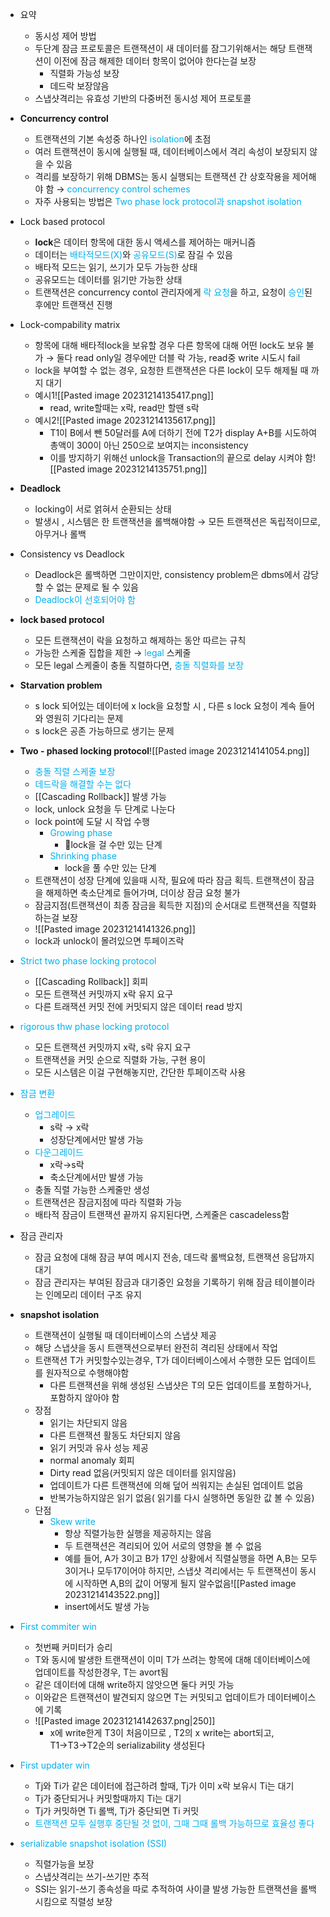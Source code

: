 - 요약
	- 동시성 제어 방법
	- 두단계 잠금 프로토콜은 트랜잭션이 새 데이터를 잠그기위해서는 해당 트랜잭션이 이전에 잠금 해제한 데이터 항목이 없어야 한다는걸 보장
		- 직렬화 가능성 보장
		- 데드락 보장않음
	- 스냅샷격리는 유효성 기반의 다중버전 동시성 제어 프로토콜

- **Concurrency control**
	- 트랜잭션의 기본 속성중 하나인 <font color="#00b0f0">isolation</font>에 초점
	- 여러 트랜잭션이 동시에 실행될 때, 데이터베이스에서 격리 속성이 보장되지 않을 수 있음
	- 격리를 보장하기 위해 DBMS는 동시 실행되는 트랜잭션 간 상호작용을 제어해야 함
	  → <font color="#00b0f0">concurrency control schemes</font>
	- 자주 사용되는 방법은 <font color="#00b0f0">Two phase lock protocol과 snapshot isolation</font>
- Lock based protocol
	- **lock**은 데이터 항목에 대한 동시 액세스를 제어하는 매커니즘
	- 데이터는 <font color="#00b0f0">배타적모드(X)</font>와 <font color="#00b0f0">공유모드(S)</font>로 잠길 수 있음
	- 배타적 모드는 읽기, 쓰기가 모두 가능한 상태
	- 공유모드는 데이터를 읽기만 가능한 상태
	- 트랜잭션은 concurrency contol 관리자에게 <font color="#00b0f0">락 요청</font>을 하고, 요청이 <font color="#00b0f0">승인</font>된 후에만 트랜잭션 진행
- Lock-compability matrix
	- 항목에 대해 배타적lock을 보유할 경우 다른 항목에 대해 어떤 lock도 보유 불가
	  → 둘다 read only일 경우에만 더블 락 가능, read중 write 시도시 fail
	- lock을 부여할 수 없는 경우, 요청한 트랜잭션은 다른 lock이 모두 해제될 때 까지 대기
	- 예시1![[Pasted image 20231214135417.png]]
		- read, write할때는 x락, read만 할땐 s락
	- 예시2![[Pasted image 20231214135617.png]]
		- T1이 B에서 뺀 50달러를 A에 더하기 전에 T2가 display A+B를 시도하여 총액이 300이 아닌 250으로 보여지는 inconsistency
		- 이를 방지하기 위해선 unlock을 Transaction의 끝으로 delay 시켜야 함![[Pasted image 20231214135751.png]]
- **Deadlock**
	- locking이 서로 얽혀서 순환되는 상태
	- 발생시 , 시스템은 한 트랜잭션을 롤백해야함
	  → 모든 트랜잭션은 독립적이므로, 아무거나 롤백
- Consistency vs Deadlock
	- Deadlock은 롤백하면 그만이지만, consistency problem은 dbms에서 감당할 수 없는 문제로 될 수 있음
	- <font color="#00b0f0">Deadlock이 선호되어야 함</font>
- **lock based protocol**
	- 모든 트랜잭션이 락을 요청하고 해제하는 동안 따르는 규칙
	- 가능한 스케줄 집합을 제한 →<font color="#00b0f0"> legal</font> 스케줄
	- 모든 legal 스케줄이 충돌 직렬하다면, <font color="#00b0f0">충돌 직렬화를 보장</font>
- **Starvation problem**
	- s lock  되어있는 데이터에 x lock을 요청할 시 , 다른 s lock 요청이 계속 들어와 영원히 기다리는 문제
	- s lock은 공존 가능하므로 생기는 문제
- **Two - phased locking protocol**![[Pasted image 20231214141054.png]]
	- <font color="#00b0f0">충돌 직렬 스케줄 보장</font>
	- <font color="#00b0f0">데드락을 해결할 수는 없다</font>
	- [[Cascading Rollback]] 발생 가능
	- lock, unlock 요청을 두 단계로 나눈다
	- lock point에 도달 시 작업 수행
		- <font color="#00b0f0">Growing phase</font>
			- lock을 걸 수만 있는 단계
		- <font color="#00b0f0">Shrinking phase</font>
			- lock을 풀 수만 있는 단계
	- 트랜잭션이 성장 단계에 있을때 시작, 필요에 따라 잠금 획득. 트랜잭션이 잠금을 해제하면 축소단계로 들어가며, 더이상 잠금 요청 불가
	- 잠금지점(트랜잭션이 최종 잠금을 획득한 지점)의 순서대로 트랜잭션을 직렬화 하는걸 보장
	- ![[Pasted image 20231214141326.png]]
	- lock과 unlock이 몰려있으면 투페이즈락
- <font color="#00b0f0">Strict two phase locking protocol</font>
	- [[Cascading Rollback]] 회피
	- 모든 트랜잭션 커밋까지 x락 유지 요구
	- 다른 트래잭션 커밋 전에 커밋되지 않은 데이터 read 방지
- <font color="#00b0f0">rigorous thw phase locking protocol</font>
	- 모든 트랜잭션 커밋까지 x락, s락 유지 요구
	- 트랜잭션을 커밋 순으로 직렬화 가능, 구현 용이
	- 모든 시스템은 이걸 구현해놓지만, 간단한 투페이즈락 사용
- <font color="#00b0f0">잠금 변환</font>
	- <font color="#00b0f0">업그레이드</font>
		- s락 → x락
		- 성장단계에서만 발생 가능
	- <font color="#00b0f0">다운그레이드</font>
		- x락→s락 
		- 축소단계에서만 발생 가능
	- 충돌 직렬 가능한 스케줄만 생성
	- 트랜잭션은 잠금지점에 따라 직렬화 가능
	- 배타적 잠금이 트랜잭션 끝까지 유지된다면, 스케줄은 cascadeless함
- 잠금 관리자
	- 잠금 요청에 대해 잠금 부여 메시지 전송, 데드락 롤백요청, 트랜잭션 응답까지 대기
	- 잠금 관리자는 부여된 잠금과 대기중인 요청을 기록하기 위해 잠금 테이블이라는 인메모리 데이터 구조 유지
- **snapshot isolation**
	- 트랜잭션이 실행될 때 데이터베이스의 스냅샷 제공
	- 해당 스냅샷을 동시 트랜잭션으로부터 완전히 격리된 상태에서 작업
	- 트랜잭션 T가 커밋할수있는경우, T가 데이터베이스에서 수행한 모든 업데이트를 원자적으로 수행해야함
		- 다른 트랜잭션을 위해 생성된 스냅샷은 T의 모든 업데이트를 포함하거나, 포함하지 않아야 함
	- 장점
		- 읽기는 차단되지 않음
		- 다른 트랜잭션 활동도 차단되지 않음
		- 읽기 커밋과 유사 성능 제공
		- normal anomaly 회피
		- Dirty read 없음(커밋되지 않은 데이터를 읽지않음)
		- 업데이트가 다른 트랜잭션에 의해 덮어 씌워지는 손실된 업데이트 없음
		- 반복가능하지않은 읽기 없음( 읽기를 다시 실행하면 동일한 값 볼 수 있음)
	- 단점
		- <font color="#00b0f0">Skew write</font>
			- 항상 직렬가능한 실행을 제공하지는 않음
			- 두 트랜잭션은 격리되어 있어 서로의 영향을 볼 수 없음
			- 예를 들어, A가 3이고 B가 17인 상황에서 직렬실행을 하면 A,B는 모두3이거나 모두17이어야 하지만, 스냅샷 격리에서는 두 트랜잭션이 동시에 시작하면 A,B의 값이 어떻게 될지 알수없음![[Pasted image 20231214143522.png]]
			- insert에서도 발생 가능
- <font color="#00b0f0">First commiter win</font>
	- 첫번째 커미터가 승리
	- T와 동시에 발생한 트랜잭션이 이미 T가 쓰려는 항목에 대해 데이터베이스에 업데이트를 작성한경우, T는 avort됨
	- 같은 데이터에 대해 write하지 않앗으면 둘다 커밋 가능
	- 이와같은 트랜잭션이 발견되지 않으면 T는 커밋되고 업데이트가 데이터베이스에 기록
	- ![[Pasted image 20231214142637.png|250]]
		- x에 write한게 T3이 처음이므로 , T2의 x write는 abort되고, T1→T3→T2순의 serializability 생성된다
- <font color="#00b0f0">First updater win</font>
	- Tj와 Ti가 같은 데이터에 접근하려 할때, Tj가 이미 x락 보유시 Ti는 대기
	- Tj가 중단되거나 커밋할때까지 Ti는 대기
	- Tj가 커밋하면 Ti 롤백, Tj가 중단되면 Ti 커밋
	- <font color="#00b0f0">트랜잭션 모두 실행후 중단될 것 없이, 그때 그때 롤백 가능하므로 효율성 좋다</font>
- <font color="#00b0f0">serializable snapshot isolation (SSI)</font>
	- 직렬가능을 보장
	- 스냅샷격리는 쓰기-쓰기만 추적
	- SSI는 읽기-쓰기 종속성을 따로 추적하여 사이클 발생 가능한 트랜잭션을 롤백 시킴으로 직렬성 보장
